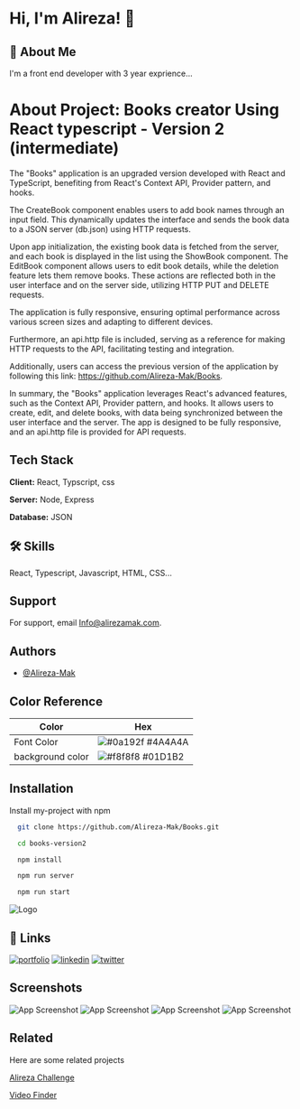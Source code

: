 
# Hi, I'm Alireza! 👋


## 🚀 About Me
I'm a front end developer with 3 year exprience...


# About Project: Books creator Using React typescript - Version 2 (intermediate)

The "Books" application is an upgraded version developed with React and TypeScript, benefiting from React's Context API, Provider pattern, and hooks.

The CreateBook component enables users to add book names through an input field. This dynamically updates the interface and sends the book data to a JSON server (db.json) using HTTP requests.

Upon app initialization, the existing book data is fetched from the server, and each book is displayed in the list using the ShowBook component. The EditBook component allows users to edit book details, while the deletion feature lets them remove books. These actions are reflected both in the user interface and on the server side, utilizing HTTP PUT and DELETE requests.

The application is fully responsive, ensuring optimal performance across various screen sizes and adapting to different devices.

Furthermore, an api.http file is included, serving as a reference for making HTTP requests to the API, facilitating testing and integration.

Additionally, users can access the previous version of the application by following this link: https://github.com/Alireza-Mak/Books.

In summary, the "Books" application leverages React's advanced features, such as the Context API, Provider pattern, and hooks. It allows users to create, edit, and delete books, with data being synchronized between the user interface and the server. The app is designed to be fully responsive, and an api.http file is provided for API requests.



## Tech Stack

**Client:** React, Typscript, css

**Server:** Node, Express

**Database:** JSON


## 🛠 Skills
React, Typescript, Javascript, HTML, CSS...


## Support

For support, email Info@alirezamak.com.


## Authors

- [@Alireza-Mak](https://www.github.com/Alireza-Mak)

## Color Reference

| Color                            | Hex                                                                |
| -----------------              | ------------------------------------------------------------------       |
| Font Color | ![#0a192f](https://via.placeholder.com/10/0a192f?text=+) #4A4A4A |
| background color | ![#f8f8f8](https://via.placeholder.com/10/01D1B2?text=+) #01D1B2 |



## Installation

Install my-project with npm

```bash
  git clone https://github.com/Alireza-Mak/Books.git
```

```bash
  cd books-version2
```

```bash
  npm install
```

```bash
  npm run server
```
```bash
  npm run start
```

    
![Logo](https://alirezamak.com/wp-content/uploads/fav-icon-final-e1685159385524.png)


## 🔗 Links
[![portfolio](https://img.shields.io/badge/my_portfolio-000?style=for-the-badge&logo=ko-fi&logoColor=white)](https://alirezamak.com/)
[![linkedin](https://img.shields.io/badge/linkedin-0A66C2?style=for-the-badge&logo=linkedin&logoColor=white)](https://www.linkedin.com/in/alireza-mak/)
[![twitter](https://img.shields.io/badge/email-1DA1F2?style=for-the-badge&logo=mail.Ru&logoColor=white)](info@alirezamak.com)


## Screenshots

![App Screenshot](http://alirezamak.com/wp-content/uploads/books-1-scaled.jpg)
![App Screenshot](http://alirezamak.com/wp-content/uploads/books-2-scaled.jpg)
![App Screenshot](http://alirezamak.com/wp-content/uploads/books-3-scaled.jpg)
![App Screenshot](http://alirezamak.com/wp-content/uploads/books-4-scaled.jpg)


## Related

Here are some related projects

[Alireza Challenge](https://github.com/Alireza-Mak/Alireza-Challenge)

[Video Finder](https://github.com/Alireza-Mak/Video-Finder)

